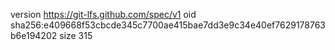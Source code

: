 version https://git-lfs.github.com/spec/v1
oid sha256:e409668f53cbcde345c7700ae415bae7dd3e9c34e40ef7629178763b6e194202
size 315
